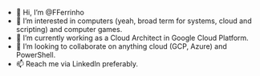 - 👋 Hi, I’m @FFerrinho
- 👀 I’m interested in computers (yeah, broad term for systems, cloud and scripting) and computer games.
- 🌱 I’m currently working as a Cloud Architect in Google Cloud Platform.
- 💞️ I’m looking to collaborate on anything cloud (GCP, Azure) and PowerShell.
- 📫 Reach me via LinkedIn preferably.

<!---
FFerrinho/FFerrinho is a ✨ special ✨ repository because its `README.md` (this file) appears on your GitHub profile.
You can click the Preview link to take a look at your changes.
--->
